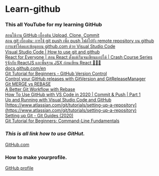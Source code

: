 # Learn-github
### This all YouTube for my learning GitHub

[สอนใช้งาน GitHub เบื้องต้น Upload, Clone, Commit](https://www.youtube.com/watch?v=s7gBpsFuIuY&t=2s)<br>
[สอน git เบื้องต้น: การใช้ git push เพื่อ push ไฟล์ไปยัง remote repository บน github](https://www.youtube.com/watch?v=BDoNSr3rMf4)<br>
[การแชร์โค้ดและข้อมูลบน github.com ด้วย Visual Studio Code](https://www.youtube.com/watch?v=PEe-IJE2kQ8)<br>
[Visual Studio Code | How to use git and github](https://www.youtube.com/watch?v=Fk12ELJ9Bww)<br>
[React for Everyone | สอน React ตั้งแต่เริ่มจนเขียนแอปได้ | Crash Course Series](https://www.youtube.com/watch?v=mXjxKhWNHNo)<br>
[รู้จักกับ ReactJS และพื้นฐาน JSX ก่อนเขียน React 👨‍💻💯](https://www.youtube.com/watch?v=CmCHb9mlp7U)<br>
[docs.github.com/en](https://docs.github.com/en)<br>
[Git Tutorial for Beginners - GitHub Version Control](https://www.youtube.com/watch?v=PWqS4NBhEY8)<br>
[Control your GitHub releases with GitVersion and GitReleaseManager](https://www.youtube.com/watch?v=SlM02V1tkSc)<br>
[Git MERGE vs REBASE](https://www.youtube.com/watch?v=CRlGDDprdOQ)<br>
[A Better Git Workflow with Rebase](https://www.youtube.com/watch?v=f1wnYdLEpgI)<br>
[How To Use GitHub with VS Code in 2020 | Commit & Push | Part 1](https://www.youtube.com/watch?v=3Tn58KQvWtU)<br>
[Up and Running with Visual Studio Code and GitHub](https://www.youtube.com/watch?v=ghL-KlAhBnc)<br>
[https://www.atlassian.com/git/tutorials/setting-up-a-repository](https://www.atlassian.com/git/tutorials/setting-up-a-repository)<br>
[Setting up Git - Git Guides (2020)](https://www.youtube.com/watch?v=jUlT-zQ-mbk)<br>
[Git Tutorial for Beginners: Command-Line Fundamentals](https://www.youtube.com/watch?v=HVsySz-h9r4)<br>

### *This is all link how to use GitHut.* 
[GitHub.com](https://docs.github.com/en/github/writing-on-github/getting-started-with-writing-and-formatting-on-github/basic-writing-and-formatting-syntax#using-emoji)<br>

### **How to make yourprofile.**
[GitHub profile](https://docs.github.com/en/github/setting-up-and-managing-your-github-profile)<nr>
